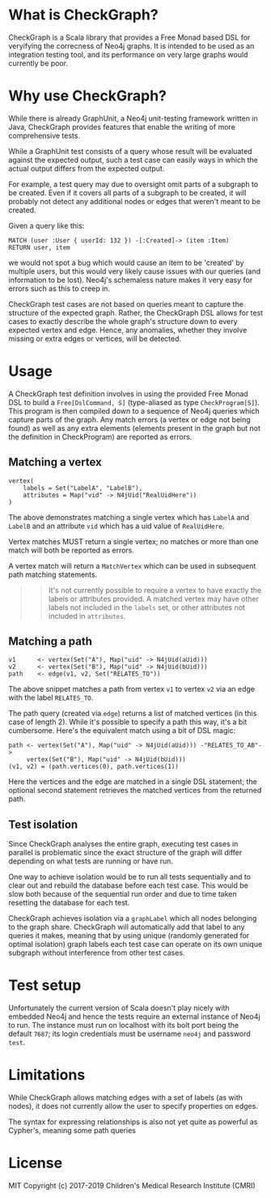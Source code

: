 # What is CheckGraph? 
CheckGraph is a Scala library that provides a Free Monad based DSL for veryifying the correcness of Neo4j graphs. It is intended to be used as an integration testing tool, and its performance on very large graphs would currently be poor.

# Why use CheckGraph? 
While there is already GraphUnit, a Neo4j unit-testing framework written in Java, CheckGraph provides features that enable the writing of more comprehensive tests.

While a GraphUnit test consists of a query whose result will be evaluated against the expected output, such a test case can easily ways in which the actual output differs from the expected output.

For example, a test query may due to oversight omit parts of a subgraph to be created. Even if it covers all parts of a subgraph to be created, it will probably not detect any additional nodes or edges that weren't meant to be created.

Given a query like this:
```
MATCH (user :User { userId: 132 }) -[:Created]-> (item :Item)
RETURN user, item
```
we would not spot a bug which would cause an item to be 'created' by multiple users, but this would very likely cause issues with our queries (and information to be lost).
Neo4j's schemaless nature makes it very easy for errors such as this to creep in.

CheckGraph test cases are not based on queries meant to capture the structure of the expected graph. Rather, the CheckGraph DSL allows for test cases to exactly describe the whole graph's structure down to every expected vertex and edge. Hence, any anomalies, whether they involve missing or extra edges or vertices, will be detected. 

# Usage
A CheckGraph test definition involves in using the provided Free Monad DSL to build a `Free[DslCommand, S]` (type-aliased as type `CheckProgram[S]`). This program is then compiled down to a sequence of Neo4j queries which capture parts of the graph. Any match errors (a vertex or edge not being found) as well as any extra elements (elements present in the graph but not the definition in CheckProgram) are reported as errors.

## Matching a vertex
```
vertex(
    labels = Set("LabelA", "LabelB"), 
    attributes = Map("vid" -> N4jUid("RealUidHere"))
)
```

The above demonstrates matching a single vertex which has `LabelA` and `LabelB` and an attribute `vid` which has a uid value of `RealUidHere`. 

Vertex matches MUST return a single vertex; no matches or more than one match will both be reported as errors.

A vertex match will return a `MatchVertex` which can be used in subsequent path matching statements.

>> It's not currently possible to require a vertex to have exactly the labels or attributes provided. A matched vertex may have other labels not included in the `labels` set, or other attributes not included in `attributes`.

## Matching a path
```
v1      <- vertex(Set("A"), Map("uid" -> N4jUid(aUid)))
v2      <- vertex(Set("B"), Map("uid" -> N4jUid(bUid)))
path    <- edge(v1, v2, Set("RELATES_TO"))
```

The above snippet matches a path from vertex `v1` to vertex `v2` via an edge with the label `RELATES_TO`.

The path query (created via `edge`) returns a list of matched vertices (in this case of length 2). While it's possible to specify a path this way, it's a bit cumbersome. Here's the equivalent match using a bit of DSL magic:

```
path <- vertex(Set("A"), Map("uid" -> N4jUid(aUid))) -"RELATES_TO_AB"->
     vertex(Set("B"), Map("uid" -> N4jUid(bUid)))
(v1, v2) = (path.vertices(0), path.vertices(1))
```

Here the vertices and the edge are matched in a single DSL statement; the optional second statement retrieves the 
matched vertices from the returned path.

## Test isolation
Since CheckGraph analyses the entire graph, executing test cases in parallel is problematic since the exact structure of the graph will differ depending on what tests are running or have run.

One way to achieve isolation would be to run all tests sequentially and to clear out and rebuild the database before each test case. This would be slow both because of the sequential run order and due to time taken resetting the database for each test.

CheckGraph achieves isolation via a `graphLabel` which all nodes belonging to the graph share. CheckGraph will automatically add that label to any queries it makes, meaning that by using unique (randomly generated for optimal isolation) graph labels each test case can operate on its own unique subgraph without interference from other test cases.

# Test setup
Unfortunately the current version of Scala doesn't play nicely with embedded Neo4j and hence the tests require an
external instance of Neo4j to run. The instance must run on localhost with its bolt port being the default `7687`; 
its login credentials must be username `neo4j` and password `test`.

# Limitations
While CheckGraph allows matching edges with a set of labels (as with nodes), it does not currently allow the user to specify properties on edges.

The syntax for expressing relationships is also not yet quite as powerful as Cypher's, meaning some path queries 

# License
MIT Copyright (c) 2017-2019 Children's Medical Research Institute (CMRI)
